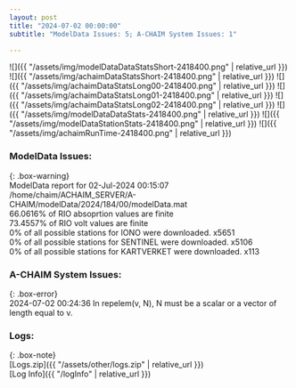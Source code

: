 ```yaml
---
layout: post
title: "2024-07-02 00:00:00"
subtitle: "ModelData Issues: 5; A-CHAIM System Issues: 1"

---
```


![]({{ "/assets/img/modelDataDataStatsShort-2418400.png" | relative_url }})
![]({{ "/assets/img/achaimDataStatsShort-2418400.png" | relative_url }})
![]({{ "/assets/img/achaimDataStatsLong00-2418400.png" | relative_url }})
![]({{ "/assets/img/achaimDataStatsLong01-2418400.png" | relative_url }})
![]({{ "/assets/img/achaimDataStatsLong02-2418400.png" | relative_url }})
![]({{ "/assets/img/modelDataDataStats-2418400.png" | relative_url }})
![]({{ "/assets/img/modelDataStationStats-2418400.png" | relative_url }})
![]({{ "/assets/img/achaimRunTime-2418400.png" | relative_url }})


### ModelData Issues:  
  
{: .box-warning}  
 ModelData report for 02-Jul-2024 00:15:07   
 /home/chaim/ACHAIM_SERVER/A-CHAIM/modelData/2024/184/00/modelData.mat   
 66.0616% of RIO absoprtion values are finite   
 73.4557% of RIO volt values are finite   
 0% of all possible stations for IONO were downloaded. x5651   
 0% of all possible stations for SENTINEL were downloaded. x5106   
 0% of all possible stations for KARTVERKET were downloaded. x113   
  
### A-CHAIM System Issues:  
  
{: .box-error}  
2024-07-02 00:24:36 In repelem(v, N), N must be a scalar or a vector of length equal to v.  

### Logs:  
  
{: .box-note}  
[Logs.zip]({{ "/assets/other/logs.zip" | relative_url }})  
[Log Info]({{ "/logInfo" | relative_url }})  
